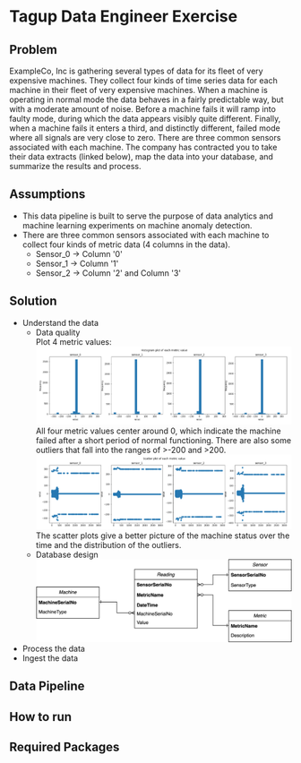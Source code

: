 # Tagup Data Engineer Exercise

## Problem
ExampleCo, Inc is gathering several types of data for its fleet of very expensive machines. They collect four kinds of time series data for each machine in their fleet of very expensive machines. When a machine is operating in normal mode the data behaves in a fairly predictable way, but with a moderate amount of noise. Before a machine fails it will ramp into faulty mode, during which the data appears visibly quite different. Finally, when a machine fails it enters a third, and distinctly different, failed mode where all signals are very close to zero. There are three common sensors associated with each machine. The company has contracted you to take their data extracts (linked below), map the data into your database, and summarize the results and process.

## Assumptions
- This data pipeline is built to serve the purpose of data analytics and machine learning experiments on machine anomaly detection.
- There are three common sensors associated with each machine to collect four kinds of metric data (4 columns in the data). 
	- Sensor_0 -> Column '0'
	- Sensor_1 -> Column '1'
	- Sensor_2 -> Column '2' and Column '3'

## Solution
- Understand the data
	- Data quality   
	Plot 4 metric values:
	![histogram](/img/histogram.png)
	All four metric values center around 0, which indicate the machine failed after a short period of normal functioning. There are also some outliers that fall into the ranges of >-200 and >200.
	![scatter](/img/scatter.png)
	The scatter plots give a better picture of the machine status over the time and the distribution of the outliers.
	- Database design  
	![schema](/img/schema.png)
- Process the data
- Ingest the data


## Data Pipeline


## How to run

## Required Packages
